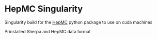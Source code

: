 # HepMC Singularity

Singularity build for the [HepMC](https://gitlab.com/tjansse/hep-monte-carlo) python package to use on cuda machines

Prinstalled Sherpa and HepMC data format

